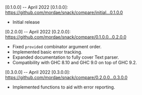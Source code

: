 [0.1.0.0] -- April 2022
[0.1.0.0]: https://github.com/mordae/snack/compare/initial...0.1.0.0

* Initial release

[0.2.0.0] -- April 2022
[0.2.0.0]: https://github.com/mordae/snack/compare/0.1.0.0...0.2.0.0

* Fixed `provided` combinator argument order.
* Implemented basic error tracking.
* Expanded documentation to fully cover Text parser.
* Compatibility with GHC 8.10 and GHC 9.0 on top of GHC 9.2.

[0.3.0.0] -- April 2022
[0.3.0.0]: https://github.com/mordae/snack/compare/0.2.0.0...0.3.0.0

* Implemented functions to aid with error reporting.
